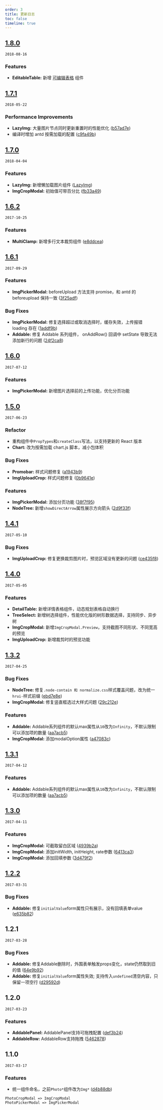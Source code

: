 ```yaml
---
order: 3
title: 更新日志
toc: false
timeline: true
---
```


## [1.8.0](http://gitlab.alipay-inc.com/hermes/hermes-react/compare/v1.7.1...v1.8.0) 

`2018-08-16`

### Features

* **EditableTable:** 新增 [可编辑表格](/components/editable-table/) 组件


## [1.7.1](http://gitlab.alipay-inc.com/hermes/hermes-react/compare/v1.7.0...v1.7.1) 

`2018-05-22`

### Performance Improvements

* **LazyImg:** 大量图片节点同时更新重置时的性能优化 ([b57ad7e](http://gitlab.alipay-inc.com/hermes/hermes-react/commit/b57ad7e))
* 编译时增加 antd 按需加载的配置 ([c9fa49b](http://gitlab.alipay-inc.com/hermes/hermes-react/commit/c9fa49b))


## [1.7.0](http://gitlab.alipay-inc.com/hermes/hermes-react/compare/v1.6.2...v1.7.0) 

`2018-04-04`

### Features

* **LazyImg:** 新增懒加载图片组件 ([LazyImg](/components/lazy-img/))
* **ImgCropModal:** 初始值可带百分比 ([fb33a49](http://gitlab.alipay-inc.com/hermes/hermes-react/commit/fb33a49))


## [1.6.2](http://gitlab.alipay-inc.com/hermes/hermes-react/compare/v1.6.1...v1.6.2)

`2017-10-25`

### Features

* **MultiClamp:** 新增多行文本裁剪组件 ([e8ddcea](http://gitlab.alipay-inc.com/hermes/hermes-react/commit/e8ddcea))


## [1.6.1](http://gitlab.alipay-inc.com/hermes/hermes-react/compare/v1.6.0...v1.6.1)

`2017-09-29`

### Features

* **ImgPickerModal:** beforeUpload 方法支持 promise，和 antd 的 beforeupload 保持一致 ([3f25adf](http://gitlab.alipay-inc.com/hermes/hermes-react/commit/3f25adf))

### Bug Fixes

* **ImgPickerModal:** 修复选择超过或取消选择时，缓存失效，上传报错 loading 存在 ([1addf9b](http://gitlab.alipay-inc.com/hermes/hermes-react/commit/1addf9b))
* **Addable:** 修复 Addable 系列组件， onAddRow() 回调中 setState 导致无法添加新行的问题 ([24f2ca8](http://gitlab.alipay-inc.com/hermes/hermes-react/commit/24f2ca8))


## [1.6.0](http://gitlab.alipay-inc.com/hermes/hermes-react/compare/v1.5.0...v1.6.0) 

`2017-07-12`

### Features

* **ImgPickerModal:** 新增图片选择前的上传功能，优化分页功能


## [1.5.0](http://gitlab.alipay-inc.com/hermes/hermes-react/compare/v1.4.1...v1.5.0) 

`2017-06-23`

### Refactor

* 重构组件中`PropTypes`和`createClass`写法，以支持更新的 React 版本
* **Chart:** 改为按需加载 chart.js 脚本，减小包体积

### Bug Fixes

* **Promobar:** 样式问题修复 ([a1943b9](http://gitlab.alipay-inc.com/hermes/hermes-react/commit/a1943b9))
* **ImgUploadCrop:** 样式问题修复 ([0b9641e](http://gitlab.alipay-inc.com/hermes/hermes-react/commit/0b9641e))

### Features

* **ImgPickerModal:** 添加分页功能 ([38f7f95](http://gitlab.alipay-inc.com/hermes/hermes-react/commit/38f7f95))
* **NodeTree:** 新增`showDirectArrow`属性展示方向箭头 ([2d9f33f](http://gitlab.alipay-inc.com/hermes/hermes-react/commit/2d9f33f320d9682882241423604f62bf6e4211e5))



## [1.4.1](http://gitlab.alipay-inc.com/hermes/hermes-react/compare/v1.4.0...v1.4.1) 

`2017-05-10`

### Bug Fixes

* **ImgUploadCrop:** 修复更换裁剪图片时，预览区域没有更新的问题 ([ce435f8](http://gitlab.alipay-inc.com/hermes/hermes-react/commit/ce435f8))


## [1.4.0](http://gitlab.alipay-inc.com/hermes/hermes-react/compare/v1.3.2...v1.4.0)

`2017-05-05`

### Features

* **DetailTable:** 新增详情表格组件，动态规划表格自动换行
* **TreeSelect:** 新增树选择组件，性能优化版的树形数据选择，支持同步、异步树
* **ImgCropModal:** 新增`ImgCropModal.Preview`，支持截图不同形状、不同宽高的预览
* **ImgUploadCrop:** 新增裁剪时的预览功能


## [1.3.2](http://gitlab.alipay-inc.com/hermes/hermes-react/compare/v1.3.1...v1.3.2)

`2017-04-25`


### Bug Fixes

* **NodeTree:** 修复`.node-contain 和 normalize.css`样式覆盖问题，改为统一`hrui-`样式前缀 ([ebd7e8e](http://gitlab.alipay-inc.com/hermes/hermes-react/commit/ebd7e8e))
* **ImgCropModal:** 修复竖直框选过大样式问题 ([29c212e](http://gitlab.alipay-inc.com/hermes/hermes-react/commit/29c212e))


### Features

* **Addable:** Addable系列组件的默认max属性从`10`改为`Infinity`，不默认限制可以添加项的数量 ([aa7acb5](http://gitlab.alipay-inc.com/hermes/hermes-react/commit/aa7acb5))
* **ImgCropModal:** 添加modalOption属性 ([a47083c](http://gitlab.alipay-inc.com/hermes/hermes-react/commit/a47083c))


## [1.3.1](http://gitlab.alipay-inc.com/hermes/hermes-react/compare/v1.3.0...v1.3.1)

`2017-04-12`

### Features

* **Addable:** Addable系列组件的默认max属性从`10`改为`Infinity`，不默认限制可以添加项的数量 ([aa7acb5](http://gitlab.alipay-inc.com/hermes/hermes-react/commit/aa7acb5))


## [1.3.0](http://gitlab.alipay-inc.com/hermes/hermes-react/compare/v1.2.2...v1.3.0)

`2017-04-11`

### Features

* **ImgCropModal:** 可截取留白区域 ([4939b2a](http://gitlab.alipay-inc.com/hermes/hermes-react/commit/4939b2a))
* **ImgCropModal:** 添加initWidth, initHeight, rate参数 ([6413ca3](http://gitlab.alipay-inc.com/hermes/hermes-react/commit/6413ca3))
* **ImgCropModal:** 添加回填参数 ([3d479f2](http://gitlab.alipay-inc.com/hermes/hermes-react/commit/3d479f2))


## [1.2.2](http://gitlab.alipay-inc.com/hermes/hermes-react/compare/v1.2.1...v1.2.2)

`2017-03-31`


### Bug Fixes

* **Addable:** 修复`initialValue`form属性只有展示，没有回填表单value ([e635b82](http://gitlab.alipay-inc.com/hermes/hermes-react/commit/e635b82))



## 1.2.1

`2017-03-28`

### Bug Fixes

* **Addable:** 修复Addable删除时，外围表单触发props变化，state仍然取到旧的值 ([64e9b92](http://gitlab.alipay-inc.com/hermes/hermes-react/commit/64e9b92))
* **Addable:** 修复`initialValue`form属性失效; 支持传入`undefined`清空内容，只保留一项空行  ([d29592d](http://gitlab.alipay-inc.com/hermes/hermes-react/commit/d29592d))


## 1.2.0

`2017-03-23`

### Features

* **AddablePanel:** AddablePanel支持可拖拽配置 ([def3b24](http://gitlab.alipay-inc.com/hermes/hermes-react/commit/def3b24))
* **AddableRow:** AddableRow支持拖拽 ([5462878](http://gitlab.alipay-inc.com/hermes/hermes-react/commit/5462878))


## 1.1.0

`2017-03-17`

### Features

* 统一组件命名，之前`Photo*`组件改为`Img*` ([d4b88db](http://gitlab.alipay-inc.com/hermes/hermes-react/commit/d4b88db))

```
PhotoCropModal => ImgCropModal
PhotoPickerModal => ImgPickerModal
```
